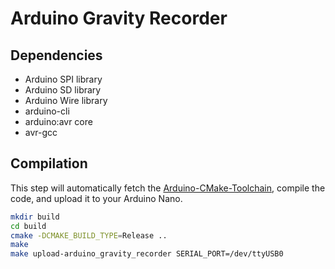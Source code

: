# Arduino Gravity Recorder

## Dependencies

* Arduino SPI library
* Arduino SD library
* Arduino Wire library
* arduino-cli
* arduino:avr core
* avr-gcc

## Compilation

This step will automatically fetch the [Arduino-CMake-Toolchain](https://github.com/a9183756-gh/Arduino-CMake-Toolchain), compile the code, and upload it to your Arduino Nano.

```bash
mkdir build
cd build
cmake -DCMAKE_BUILD_TYPE=Release ..
make
make upload-arduino_gravity_recorder SERIAL_PORT=/dev/ttyUSB0
```
